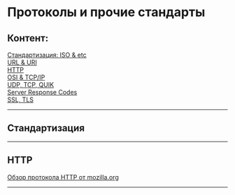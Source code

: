 # Протоколы и прочие стандарты 

## Контент: 

[Стандартизация: ISO & etc](#Стандартизация)  
[URL & URI]()  
[HTTP](#HTTP)    
[OSI & TCP/IP]()  
[UDP, TCP, QUIK]()  
[Server Response Codes]()    
[SSL, TLS]()    

----

## Стандартизация

----

## HTTP
[Обзор протокола HTTP от mozilla.org](https://developer.mozilla.org/ru/docs/Web/HTTP/Overview)

----
